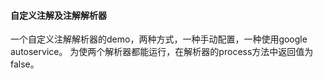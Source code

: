 #### 自定义注解及注解解析器

一个自定义注解解析器的demo，两种方式，一种手动配置，一种使用google autoservice。
为使两个解析器都能运行，在解析器的process方法中返回值为false。
